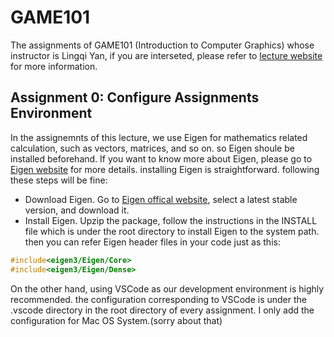# GAME101
The assignments of GAME101 (Introduction to Computer Graphics) whose instructor is Lingqi Yan, if you are interseted, please refer to [lecture website](https://sites.cs.ucsb.edu/~lingqi/teaching/games101.html) for more information.

## Assignment 0: Configure Assignments Environment
In the assignemnts of this lecture, we use Eigen for mathematics related calculation, such as vectors, matrices, and so on. so Eigen shoule be installed beforehand. If you want to know more about Eigen, please go to [Eigen website](https://eigen.tuxfamily.org/index.php?title=Main_Page) for more details. installing Eigen is straightforward. following these steps will be fine:
- Download Eigen. Go to [Eigen offical website](https://eigen.tuxfamily.org/index.php?title=Main_Page), select a latest stable version, and download it.
- Install Eigen. Upzip the package, follow the instructions in the INSTALL file which is under the root directory to install Eigen to the system path. then you can refer Eigen header files in your code just as this:
```C++
#include<eigen3/Eigen/Core>
#include<eigen3/Eigen/Dense>
```
On the other hand, using VSCode as our development environment is highly recommended. the configuration corresponding to VSCode is under the .vscode directory in the root directory of every assignment. I only add the configuration for Mac OS System.(sorry about that)
